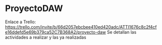 # ProyectoDAW
 
Enlace a Trello: https://trello.com/invite/b/66d2057ebcbee410ed420adc/ATTI1676c8c2f4cfe16ddefd5e69b379ca52C7B368A2/proyecto-daw
Se detallan las actividades a realizar y las ya realizadas
